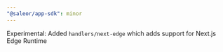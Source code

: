 ```yaml
---
"@saleor/app-sdk": minor
---
```


Experimental: Added `handlers/next-edge` which adds support for Next.js Edge Runtime
